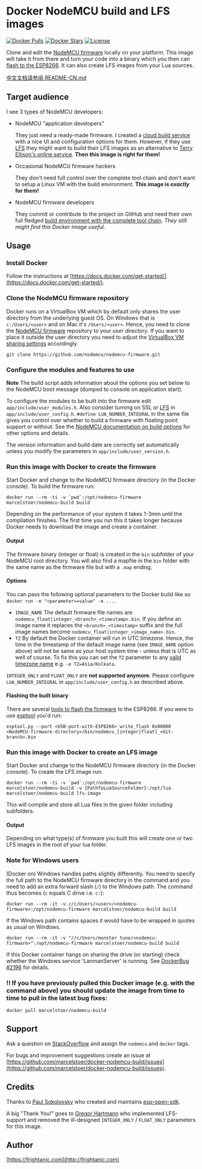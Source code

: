 # Docker NodeMCU build and LFS images
[![Docker Pulls](https://img.shields.io/docker/pulls/marcelstoer/nodemcu-build.svg)](https://hub.docker.com/r/marcelstoer/nodemcu-build/) [![Docker Stars](https://img.shields.io/docker/stars/marcelstoer/nodemcu-build.svg)](https://hub.docker.com/r/marcelstoer/nodemcu-build/) [![License](https://img.shields.io/badge/license-MIT-blue.svg?style=flat)](https://github.com/marcelstoer/docker-nodemcu-build/blob/master/LICENSE)

Clone and edit the [NodeMCU firmware](https://github.com/nodemcu/nodemcu-firmware) locally on your platform. This image will take it from there and turn your code into a binary which you then can [flash to the ESP8266](http://nodemcu.readthedocs.org/en/dev/en/flash/).
It can also create LFS images from your Lua sources.

[中文文档请参阅 README-CN.md](README-CN.md)

## Target audience
I see 3 types of NodeMCU developers:

- NodeMCU "application developers"
  
  They just need a ready-made firmware. I created a [cloud build service](http://nodemcu-build.com/index.php) with a nice UI and configuration options for them.
  However, if they use [LFS](https://nodemcu.readthedocs.io/en/latest/en/lfs/) they might want to build their LFS images as an alternative to [Terry Ellison's online service](https://blog.ellisons.org.uk/article/nodemcu/a-lua-cross-compile-web-service/). **Then this image is right for them!**

- Occasional NodeMCU firmware hackers

  They don't need full control over the complete tool chain and don't want to setup a Linux VM with the build environment. **This image is _exactly_ for them!**

- NodeMCU firmware developers
  
  They commit or contribute to the project on GitHub and need their own full fledged [build environment with the complete tool chain](http://www.esp8266.com/wiki/doku.php?id=toolchain#how_to_setup_a_vm_to_host_your_toolchain). _They still might find this Docker image useful._

## Usage

### Install Docker
Follow the instructions at [https://docs.docker.com/get-started/](https://docs.docker.com/get-started/).

### Clone the NodeMCU firmware repository
Docker runs on a VirtualBox VM which by default only shares the user directory from the underlying guest OS. On Windows that is `c:/Users/<user>` and on Mac it's `/Users/<user>`. Hence, you need to clone the  [NodeMCU firmware](https://github.com/nodemcu/nodemcu-firmware) repository to your *user directory*. If you want to place it outside the user directory you need to adjust the [VirtualBox VM sharing settings](http://stackoverflow.com/q/33934776/131929) accordingly.

`git clone https://github.com/nodemcu/nodemcu-firmware.git`

### Configure the modules and features to use

**Note** The build script adds information about the options you set below to the NodeMCU boot message (dumped to console on application start).

To configure the modules to be built into the firmware edit `app/include/user_modules.h`.
Also consider turning on SSL or [LFS](https://nodemcu.readthedocs.io/en/dev/en/lfs/) in `app/include/user_config.h`. `#define LUA_NUMBER_INTEGRAL` in the same file gives you control over whether to build a firmware with floating point support or without. See the [NodeMCU documentation on build options](https://nodemcu.readthedocs.io/en/latest/en/build/#build-options) for other options and details.

The version information and build date are correctly set automatically unless you modify the parameters in `app/include/user_version.h`.

### Run this image with Docker to create the firmware
Start Docker and change to the NodeMCU firmware directory (in the Docker console). To build the firmware run:

``docker run --rm -ti -v `pwd`:/opt/nodemcu-firmware marcelstoer/nodemcu-build build``

Depending on the performance of your system it takes 1-3min until the compilation finishes. The first time you run this it takes longer because Docker needs to download the image and create a container.

#### Output
The firmware binary (integer or float) is created in the `bin` subfolder of your NodeMCU root directory. You will also find a mapfile in the `bin` folder with the same name as the firmware file but with a `.map` ending.

#### Options
You can pass the following optional parameters to the Docker build like so `docker run -e "<parameter>=value" -e ...`. 

- `IMAGE_NAME` The default firmware file names are `nodemcu_float|integer_<branch>_<timestamp>.bin`. If you define an image name it replaces the `<branch>_<timestamp>` suffix and the full image names become `nodemcu_float|integer_<image_name>.bin`.
- `TZ` By default the Docker container will run in UTC timezone. Hence, the time in the timestamp of the default image name (see `IMAGE_NAME` option above) will not be same as your host system time - unless that is UTC as well of course. To fix this you can set the `TZ` parameter to any [valid timezone name](https://en.wikipedia.org/wiki/List_of_tz_database_time_zones) e.g. `-e TZ=Asia/Kolkata`.

`INTEGER_ONLY` and `FLOAT_ONLY` are **not supported anymore**. Please configure `LUA_NUMBER_INTEGRAL` in `app/include/user_config.h` as described above.

#### Flashing the built binary
There are several [tools to flash the firmware](http://nodemcu.readthedocs.org/en/dev/en/flash/) to the ESP8266. If you were to use [esptool](https://github.com/themadinventor/esptool) you'd run:

`esptool.py --port <USB-port-with-ESP8266> write_flash 0x00000 <NodeMCU-firmware-directory>/bin/nodemcu_[integer|float]_<Git-branch>.bin `

### Run this image with Docker to create an LFS image
Start Docker and change to the NodeMCU firmware directory (in the Docker console). To create the LFS image run:

``docker run --rm -ti -v `pwd`:/opt/nodemcu-firmware marcelstoer/nodemcu-build -v {PathToLuaSourceFolder}:/opt/lua marcelstoer/nodemcu-build lfs-image``

This will compile and store all Lua files in the given folder including subfolders.

#### Output
Depending on what type(s) of firmware you built this will create one or two LFS images in the root of your lua folder.

### Note for Windows users

(Docker on) Windows handles paths slightly differently. You need to specify the full path to the NodeMCU firmware directory in the command and you need to add an extra forward slash (`/`) to the Windows path. The command thus becomes (`c` equals C drive i.e. `c:`):

`docker run --rm -it -v //c/Users/<user>/<nodemcu-firmware>:/opt/nodemcu-firmware marcelstoer/nodemcu-build build`

If the Windows path contains spaces it would have to be wrapped in quotes as usual on Windows.

`docker run --rm -it -v "//c/Users/monster tune/<nodemcu-firmware>":/opt/nodemcu-firmware marcelstoer/nodemcu-build build`

If this Docker container hangs on sharing the drive (or starting) check whether the Windows service 'LanmanServer' is running. See [DockerBug #2196](https://github.com/docker/for-win/issues/2196) for details.

### :bangbang: If you have previously pulled this Docker image (e.g. with the command above) you should update the image from time to time to pull in the latest bug fixes:

`docker pull marcelstoer/nodemcu-build`

## Support
Ask a question on [StackOverflow](http://stackoverflow.com/) and assign the `nodemcu` and `docker` tags.

For bugs and improvement suggestions create an issue at [https://github.com/marcelstoer/docker-nodemcu-build/issues](https://github.com/marcelstoer/docker-nodemcu-build/issues).

## Credits
Thanks to [Paul Sokolovsky](http://pfalcon-oe.blogspot.com/) who created and maintains [esp-open-sdk](https://github.com/pfalcon/esp-open-sdk).

A big "Thank You!" goes to [Gregor Hartmann](https://github.com/HHHartmann) who implemented LFS-support and removed the ill-designed `INTEGER_ONLY` / `FLOAT_ONLY` parameters for this image.

## Author
[https://frightanic.com](http://frightanic.com)
